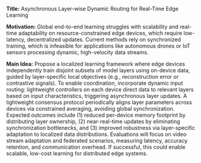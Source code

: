 **Title:** Asynchronous Layer-wise Dynamic Routing for Real-Time Edge Learning  

**Motivation:** Global end-to-end learning struggles with scalability and real-time adaptability on resource-constrained edge devices, which require low-latency, decentralized updates. Current methods rely on synchronized training, which is infeasible for applications like autonomous drones or IoT sensors processing dynamic, high-velocity data streams.  

**Main Idea:** Propose a localized learning framework where edge devices independently train disjoint subsets of model layers using on-device data, guided by layer-specific local objectives (e.g., reconstruction error or contrastive signals). To enable coordination, incorporate dynamic input routing: lightweight controllers on each device direct data to relevant layers based on input characteristics, triggering asynchronous layer updates. A lightweight consensus protocol periodically aligns layer parameters across devices via constrained averaging, avoiding global synchronization. Expected outcomes include (1) reduced per-device memory footprint by distributing layer ownership, (2) near-real-time updates by eliminating synchronization bottlenecks, and (3) improved robustness via layer-specific adaptation to localized data distributions. Evaluations will focus on video stream adaptation and federated scenarios, measuring latency, accuracy retention, and communication overhead. If successful, this could enable scalable, low-cost learning for distributed edge systems.